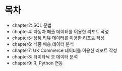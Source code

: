# 목차

- chapter2: SQL 문법
- chapter4: 자동차 매출 데이터를 이용한 리포트 작성
- chapter5: 상품 리뷰 데이터를 이용한 리포트 작성
- chapter6: 식품 배송 데이터 분석
- chapter7: UK Commerce 데이터를 이용한 리포트 작성
- chapter8: 타이타닉 호 데이터 분석
- chapter9: R, Python 연동
